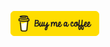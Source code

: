 ![Buy me a coffee](https://raw.githubusercontent.com/SpikeHimself/resources/main/images/thirdparty/buy-me-a-coffee-small.png)